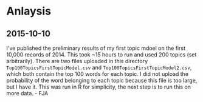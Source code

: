 # Anlaysis

## 2015-10-10

I've published the preliminary results of my first topic mdoel on the first 10,000 records of 2014. This took ~15 hours to run and used 200 topics (set arbitrarily). There are two files uploaded in this directory ```Top100TopicsFirstTopicModel.csv``` and ```Top100TopicsFirstTopicModel2.csv```, which both contain the top 100 words for each topic. I did not upload the probability of the word belonging to each topic because this file is too large, but I have it. This was run in R for simplicity, the next step is to run this on more data. - FJA
